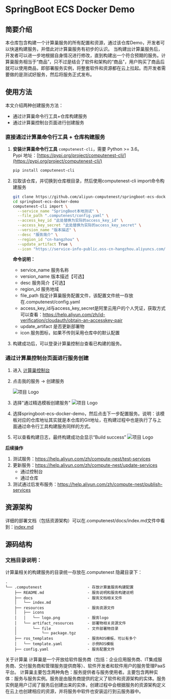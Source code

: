 # SpringBoot ECS Docker Demo

## 简要介绍
本仓库包含构建一个计算巢服务的所有配置和资源，通过该仓库Demo，开发者可以快速构建服务，并借此对计算巢服务有初步的认识。
当构建出计算巢服务后，开发者可以进一步地根据自身情况进行修改，直到构建出一个符合预期的服务。计算巢服务相当于“商品”，只不过是结合了软件和架构的“商品”，用户购买了商品后就可以使用商品，即部署服务实例，将整套软件和资源都在云上拉起。而开发者需要做的是测试好服务，然后将服务正式发布。

## 使用方法
本文介绍两种创建服务方法：
- 通过计算巢命令行工具+仓库构建服务
-  通过计算巢控制台页面进行创建服务
### 直接通过计算巢命令行工具 + 仓库构建服务

1. **安装计算巢命令行工具** `computenest-cli`，需要 Python >= 3.6。  
   Pypi 地址：[https://pypi.org/project/computenest-cli/](https://pypi.org/project/computenest-cli/)  
   ```bash
   pip install computenest-cli
2. 拉取该仓库，并切换到仓库根目录，然后使用computenest-cli import命令构建服务
    ```bash
    git clone https://github.com/aliyun-computenest/springboot-ecs-docker-demo.git
    cd springboot-ecs-docker-demo
    computenest-cli import \
      --service_name "SpringBoot本地测试" \
      --file_path ".computenest/config.yaml" \
      --access_key_id "此处替换为实际的access_key_id" \
      --access_key_secret "此处替换为实际的access_key_secret" \
      --version_name "版本描述" \
      --desc "服务简介" \
      --region_id "cn-hangzhou" \
      --update_artifact True \
      --icon "https://service-info-public.oss-cn-hangzhou.aliyuncs.com/1563457855438522/service-image/c683ef4f-6583-43ff-a2ff-f8e00be330dc.png"
    ```
   **命令说明：**
   - service_name 服务名称
   - version_name 版本描述【可选】 
   - desc 服务简介【可选】 
   - region_id 服务地域 
   - file_path 指定计算巢服务配置文件，该配置文件统一存放在.computenest/config.yaml
   - access_key_id与access_key_secret是阿里云用户的个人凭证，获取方式可以查看：https://help.aliyun.com/zh/id-verification/cloudauth/obtain-an-accesskey-pair
   - update_artifact 是否更新部署物
   - icon 服务图标，如果不传则采用仓库中的默认配置

3. 构建成功后，可以登录计算巢控制台查看已构建的服务。


### 通过计算巢控制台页面进行服务创建
1. 进入 [计算巢控制台](https://computenest.console.aliyun.com/service/cn-hangzhou)
2. 点击我的服务 -> 创建服务

    ![项目 Logo](images/img_1.png)
3. 选择"通过精选模板创建服务"
    ![项目 Logo](images/img_2.png)
4. 选择springboot-ecs-docker-demo，然后点击下一步配置服务。说明：该模板对应的仓库地址其实就是本仓库的Git地址，在构建过程中也是执行了与上面通过命令行工具构建服务同样的方式。
5. 可以查看构建日志，最终构建成功会显示“Build success”
    ![项目 Logo](images/img_3.png)


**后续操作**
1. 测试服务：https://help.aliyun.com/zh/compute-nest/test-services
2. 更新服务：https://help.aliyun.com/zh/compute-nest/update-services
   - 通过控制台
   - 通过仓库
3. 测试通过后发布服务：https://help.aliyun.com/zh/compute-nest/publish-services

## 资源架构
详细的部署文档（包括资源架构）可以在.computenest/docs/index.md文件中看到：[index.md](https://github.com/aliyun-computenest/springboot-ecs-docker-demo/blob/main/.computenest/docs/index.md)

## 源码结构
### 文档目录说明：
计算巢相关的构建服务的目录统一存放在.computenest 隐藏目录下：

```
.
└── .computenest                    - 存放计算巢服务构建配置
    ├── README.md                   - 服务说明和服务构建说明
    ├── docs                        - 服务文档相关文件
    │   └── index.md
    ├── resources                   - 服务资源文件
    │   ├── icons
    │   │   └── logo.png            - 服务logo
    │   └── artifact_resources      - 部署物相关资源文件
    │       └── file                - 文件部署物目录
    │           └── package.tgz  
    ├── ros_templates               - 服务ROS模板，可以有多个
    │   └── template.yaml           - 示例ROS模板
    ├── config.yaml                 - 服务配置文件
```

关于计算巢
计算巢是一个开放给软件服务商（包括：企业应用服务商、IT集成服务商、交付服务商和管理服务提供商等）、软件开发者和软件用户的服务管理PaaS平台。
计算巢主要包含两种角色：服务提供者与服务使用者。主要包含两种实体：服务与服务实例。服务是由服务商提供的定义了软件和资源架构的实体。服务实例是用户订阅了服务后创建出来的实体，创建过程中会根据服务的资源架构定义在云上也创建相应的资源，并将服务中软件也安装运行到云服务器中。